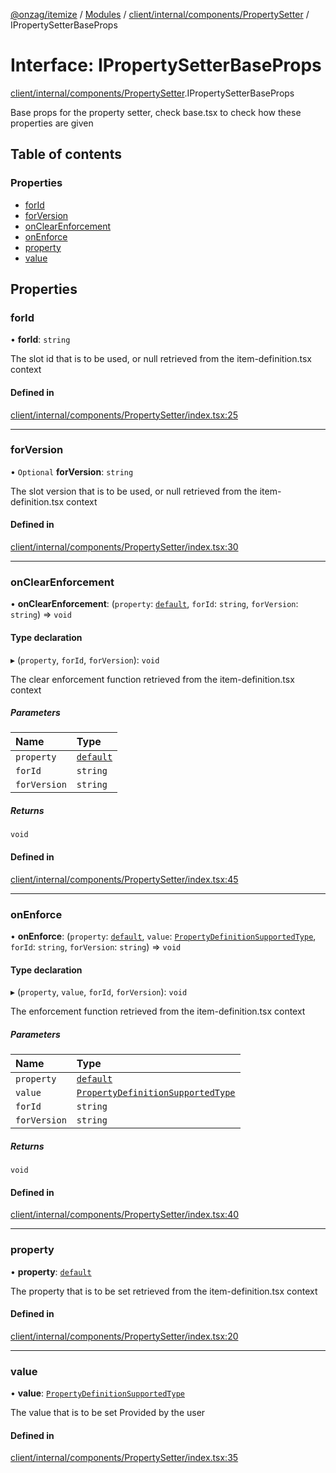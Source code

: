 [@onzag/itemize](../README.md) / [Modules](../modules.md) / [client/internal/components/PropertySetter](../modules/client_internal_components_PropertySetter.md) / IPropertySetterBaseProps

# Interface: IPropertySetterBaseProps

[client/internal/components/PropertySetter](../modules/client_internal_components_PropertySetter.md).IPropertySetterBaseProps

Base props for the property setter, check base.tsx to check
how these properties are given

## Table of contents

### Properties

- [forId](client_internal_components_PropertySetter.IPropertySetterBaseProps.md#forid)
- [forVersion](client_internal_components_PropertySetter.IPropertySetterBaseProps.md#forversion)
- [onClearEnforcement](client_internal_components_PropertySetter.IPropertySetterBaseProps.md#onclearenforcement)
- [onEnforce](client_internal_components_PropertySetter.IPropertySetterBaseProps.md#onenforce)
- [property](client_internal_components_PropertySetter.IPropertySetterBaseProps.md#property)
- [value](client_internal_components_PropertySetter.IPropertySetterBaseProps.md#value)

## Properties

### forId

• **forId**: `string`

The slot id that is to be used, or null
retrieved from the item-definition.tsx context

#### Defined in

[client/internal/components/PropertySetter/index.tsx:25](https://github.com/onzag/itemize/blob/59702dd5/client/internal/components/PropertySetter/index.tsx#L25)

___

### forVersion

• `Optional` **forVersion**: `string`

The slot version that is to be used, or null
retrieved from the item-definition.tsx context

#### Defined in

[client/internal/components/PropertySetter/index.tsx:30](https://github.com/onzag/itemize/blob/59702dd5/client/internal/components/PropertySetter/index.tsx#L30)

___

### onClearEnforcement

• **onClearEnforcement**: (`property`: [`default`](../classes/base_Root_Module_ItemDefinition_PropertyDefinition.default.md), `forId`: `string`, `forVersion`: `string`) => `void`

#### Type declaration

▸ (`property`, `forId`, `forVersion`): `void`

The clear enforcement function
retrieved from the item-definition.tsx context

##### Parameters

| Name | Type |
| :------ | :------ |
| `property` | [`default`](../classes/base_Root_Module_ItemDefinition_PropertyDefinition.default.md) |
| `forId` | `string` |
| `forVersion` | `string` |

##### Returns

`void`

#### Defined in

[client/internal/components/PropertySetter/index.tsx:45](https://github.com/onzag/itemize/blob/59702dd5/client/internal/components/PropertySetter/index.tsx#L45)

___

### onEnforce

• **onEnforce**: (`property`: [`default`](../classes/base_Root_Module_ItemDefinition_PropertyDefinition.default.md), `value`: [`PropertyDefinitionSupportedType`](../modules/base_Root_Module_ItemDefinition_PropertyDefinition_types.md#propertydefinitionsupportedtype), `forId`: `string`, `forVersion`: `string`) => `void`

#### Type declaration

▸ (`property`, `value`, `forId`, `forVersion`): `void`

The enforcement function
retrieved from the item-definition.tsx context

##### Parameters

| Name | Type |
| :------ | :------ |
| `property` | [`default`](../classes/base_Root_Module_ItemDefinition_PropertyDefinition.default.md) |
| `value` | [`PropertyDefinitionSupportedType`](../modules/base_Root_Module_ItemDefinition_PropertyDefinition_types.md#propertydefinitionsupportedtype) |
| `forId` | `string` |
| `forVersion` | `string` |

##### Returns

`void`

#### Defined in

[client/internal/components/PropertySetter/index.tsx:40](https://github.com/onzag/itemize/blob/59702dd5/client/internal/components/PropertySetter/index.tsx#L40)

___

### property

• **property**: [`default`](../classes/base_Root_Module_ItemDefinition_PropertyDefinition.default.md)

The property that is to be set
retrieved from the item-definition.tsx context

#### Defined in

[client/internal/components/PropertySetter/index.tsx:20](https://github.com/onzag/itemize/blob/59702dd5/client/internal/components/PropertySetter/index.tsx#L20)

___

### value

• **value**: [`PropertyDefinitionSupportedType`](../modules/base_Root_Module_ItemDefinition_PropertyDefinition_types.md#propertydefinitionsupportedtype)

The value that is to be set
Provided by the user

#### Defined in

[client/internal/components/PropertySetter/index.tsx:35](https://github.com/onzag/itemize/blob/59702dd5/client/internal/components/PropertySetter/index.tsx#L35)
